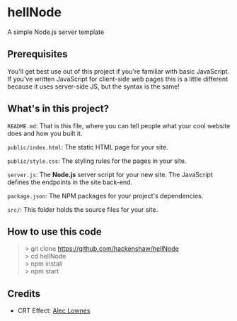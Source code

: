 # hellNode
A simple Node.js server template

## Prerequisites

You'll get best use out of this project if you're familiar with basic JavaScript. If you've written JavaScript for client-side web pages this is a little different because it uses server-side JS, but the syntax is the same!

## What's in this project?

`README.md`: That is this file, where you can tell people what your cool website does and how you built it.

`public/index.html`: The static HTML page for your site.

`public/style.css`: The styling rules for the pages in your site.

`server.js`: The **Node.js** server script for your new site. The JavaScript defines the endpoints in the site back-end. 

`package.json`: The NPM packages for your project's dependencies.

`src/`: This folder holds the source files for your site.

## How to use this code

> \> git clone https://github.com/hackenshaw/hellNode <br />
> \> cd hellNode <br />
> \> npm install <br />
> \> npm start <br />

## Credits
* CRT Effect: [Alec Lownes](http://aleclownes.com/2017/02/01/crt-display.html)
